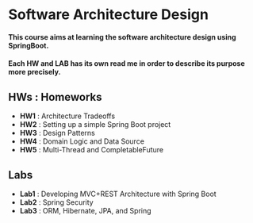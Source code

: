 # Software Architecture Design

#### This course aims at learning the software architecture design using SpringBoot.
#### Each HW and LAB has its own read me in order to describe its purpose more precisely. 

## HWs : Homeworks 
  
  - **HW1** : Architecture Tradeoffs
  - **HW2** : Setting up a simple Spring Boot project
  - **HW3** : Design Patterns
  - **HW4** : Domain Logic and Data Source
  - **HW5** : Multi-Thread and CompletableFuture


## Labs 

  - **Lab1** : Developing MVC+REST Architecture with Spring Boot
  - **Lab2** : Spring Security
  - **Lab3** : ORM, Hibernate, JPA, and Spring
